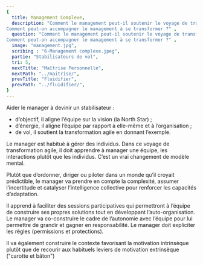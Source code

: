 ```yaml
---
{
  title: Management Complexe,
  description: "Comment le management peut-il soutenir le voyage de transformation agile en environnement complexe ?
Comment peut-on accompagner le management à se transformer ?" ,
  question: "Comment le management peut-il soutenir le voyage de transformation agile en environnement complexe ?\r\n
Comment peut-on accompagner le management à se transformer ?" ,
  image: "management.jpg",
  scribing : "6-Management complexe.jpeg",
  partie: "Stabilisateurs de vol",
  tri: 5,
  nextTitle: "Maîtrise Personnelle",
  nextPath: "../maitrise/",
  prevTitle: "Fluidifier",
  prevPath: "../fluidifier/",
}
---
```

Aider le manager à devinir un stabilisateur :
* d’objectif, il aligne l’équipe sur la vision (la North Star) ;
* d’énergie, il aligne l’équipe par rapport à elle-même et à l’organisation ;
* de vol, il soutient la transformation agile en donnant l’exemple.

Le manager est habitué à gérer des individus. Dans ce voyage de transformation agile, il doit apprendre à manager une équipe, les interactions plutôt que les individus. C’est un vrai changement de modèle mental.

Plutôt que d’ordonner, diriger ou piloter dans un monde qu’il croyait prédictible, le manager va prendre en compte la complexité, assumer l’incertitude et catalyser l’intelligence collective pour renforcer les capacités d’adaptation.

Il apprend à faciliter des sessions participatives qui permettront à l’équipe de construire ses propres solutions tout en développant l’auto-organisation.
Le manager va co-construire le cadre de l’autonomie avec l’équipe pour lui permettre de grandir et gagner en responsabilité. Le manager doit expliciter les règles (permissions et protections).

Il va également construire le contexte favorisant la motivation intrinsèque plutôt que de recourir aux habituels leviers de motivation extrinsèque ("carotte et bâton")
